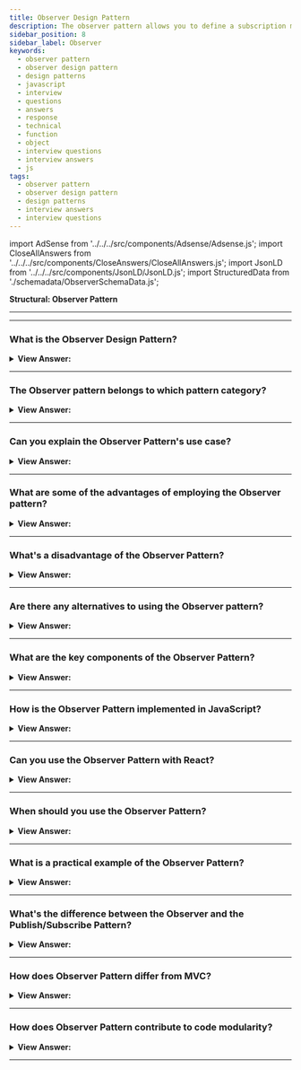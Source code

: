 ```yaml
---
title: Observer Design Pattern
description: The observer pattern allows you to define a subscription mechanism that will notify multiple objects about any events on the object we attempt to observe.
sidebar_position: 8
sidebar_label: Observer
keywords:
  - observer pattern
  - observer design pattern
  - design patterns
  - javascript
  - interview
  - questions
  - answers
  - response
  - technical
  - function
  - object
  - interview questions
  - interview answers
  - js
tags:
  - observer pattern
  - observer design pattern
  - design patterns
  - interview answers
  - interview questions
---
```


import AdSense from '../../../src/components/Adsense/Adsense.js';
import CloseAllAnswers from '../../../src/components/CloseAnswers/CloseAllAnswers.js';
import JsonLD from '../../../src/components/JsonLD/JsonLD.js';
import StructuredData from './schemadata/ObserverSchemaData.js';

<JsonLD data={StructuredData} />

<head>
  <title>Observer Pattern | JavaScript Interview Questions</title>
</head>

**Structural: Observer Pattern**

---

<AdSense />

---

<CloseAllAnswers />

### What is the Observer Design Pattern?

<details className='answer'>
  <summary>
    <strong>View Answer:</strong>
  </summary>
  <div>
  <div>
      <strong>Interview Response:</strong> The Observer pattern is a software design pattern where an object, known as the subject, maintains a list of its dependents, called observers, and notifies them automatically of any state changes, usually by calling one of their methods.
    </div>
    <br/>
    <div>
      <strong>Technical Response:</strong> The Observer is a behavioral JS design pattern that allows you to construct a subscription mechanism that alerts numerous objects (observers) about any events that occur to the object (subject) they're viewing. This pattern is also known as Pub/Sub, which stands for Publication/Subscription. It establishes a one-to-many relationship between items, encourages loose coupling, and aids in effective object-oriented design.<br/><br/>The observer pattern is at the heart of event-driven programming. We create event handler routines that are informed when a specific event occurs.<br/>
    </div>
    <div>
</div><br />
  <div><strong className="codeExample">Code Example:</strong><br /><br />

<img src="/img/javascript-observer.jpg
" /><br /><br />

**The objects participating in this pattern are:**

**Subject** -- example code: _Click_

- maintains a list of observers. Any number of Observer objects can observe a single Observer object.
- The subject implements an interface through which observer objects can subscribe and unsubscribe.
- When its state changes, it sends a notification to its observers.

**Observer** -- example code: _clickHandler_

- includes a function signature that gets called when the Subject changes (i.e., an event occurs)

<br/>

**In Modern JavaScript, you might implement the Observer pattern like this:**

```javascript
class Observable {
  constructor() {
        this.observers = [];
  }

  subscribe(f) {
    this.observers.push(f);
  }

  unsubscribe(f) {
    this.observers = this.observers.filter(subscriber => subscriber !== f);
  }

  notify(data) {
    this.observers.forEach(observer => observer(data));
  }
}

// Example usage:

const observable = new Observable();

// Observers
const observer1 = data => console.log(`Observer 1: ${data}`);
const observer2 = data => console.log(`Observer 2: ${data}`);
const observer3 = data => console.log(`Observer 3: ${data}`);

observable.subscribe(observer1);
observable.subscribe(observer2);
observable.subscribe(observer3);

observable.notify('notified!');

// Example output:
// Observer 1: notified!
// Observer 2: notified!
// Observer 3: notified!
```

In this example, the `Observable` class represents the subject. It has three primary methods: `subscribe`, `unsubscribe`, and `notify`. `subscribe` adds a new observer to the list, `unsubscribe` removes an observer, and `notify` goes through each observer and calls it with the provided data.

Then we define three observer functions, `observer1`, `observer2`, and `observer3`. Each of these is a function that logs a message to the console.

We create a new instance of `Observable`, subscribe the observers, and then call `notify`, which triggers each of the observers and logs the corresponding messages to the console.

</div>
 </div>

</details>

---

### The Observer pattern belongs to which pattern category?

<details>
  <summary>
    <strong>View Answer:</strong>
  </summary>
  <div>
    <div>
      <strong>Interview Response:</strong> The Observer pattern belongs to the behavioral pattern category, which focuses on the interactions and communication between objects in a system.
    </div>
  </div>
</details>

---

### Can you explain the Observer Pattern's use case?

<details>
  <summary>
    <strong>View Answer:</strong>
  </summary>
  <div>
  <div>
      <strong>Interview Response:</strong> The Observer pattern is useful when you have a one-to-many relationship between objects, and want to notify a group of objects automatically when the state of one object changes.
    </div><br/>
    <div>
      <strong>Technical Response:</strong> The Observer pattern is commonly used when there's a need to maintain consistency in state between related components or modules in a software system. A good example is when you have UI components that need to update based on changes in another component or server data.
    </div>
    <br />
    <div></div>

**Use Cases:**

- To improve code management: We break down large programs into a system of loosely connected objects.
- To increase flexibility by allowing a dynamic relationship between observers and subscribers, which would otherwise be impossible due to tight coupling.
- To increase communication between the application's many components.
- To establish a one-to-many dependency between weakly related items.

<br />
  <div><strong className="codeExample">Code Example:</strong><br /><br />

  <div></div>

Here's a practical example of using the Observer pattern in modern JavaScript to handle updates to a user's profile.

```javascript
// Defining the Observable class
class Observable {
    constructor() {
        this.observers = [];
    }

    subscribe(f) {
        this.observers.push(f);
    }

    unsubscribe(f) {
        this.observers = this.observers.filter(subscriber => subscriber !== f);
    }

    notify(data) {
        this.observers.forEach(observer => observer(data));
    }
}

// User Profile Observable
const userProfileObservable = new Observable();

// Observer 1: Display User Profile
const displayProfile = profile => console.log(`Display Profile: ${profile.name}, ${profile.email}`);

// Observer 2: Update User Menu
const updateUserMenu = profile => console.log(`Update User Menu: ${profile.name}`);

// Observer 3: Send Profile Update Confirmation
const sendConfirmation = profile => console.log(`Send Confirmation Email to: ${profile.email}`);

// Subscribe Observers to the User Profile Observable
userProfileObservable.subscribe(displayProfile);
userProfileObservable.subscribe(updateUserMenu);
userProfileObservable.subscribe(sendConfirmation);

// Simulating a profile update
const updatedProfile = {
    name: 'John Doe',
    email: 'johndoe@example.com'
};

// Notify all observers about the updated profile
userProfileObservable.notify(updatedProfile);

// Example output:
// Display Profile: John Doe, johndoe@example.com
// Update User Menu: John Doe
// Send Confirmation Email to: johndoe@example.com
```

In this example, when a user's profile is updated, several different actions need to take place across the system:

1. The displayed user profile must be updated (`displayProfile`).
2. The user menu must reflect the changes (`updateUserMenu`).
3. A confirmation email should be sent to the updated email (`sendConfirmation`).

---

:::note
By using the Observer pattern, each of these actions can be handled independently as observers that respond to the changes in the observable user profile. This makes the system more flexible and easier to extend (for example, by adding more observers) in the future.
:::

  </div>
  </div>
</details>

---

### What are some of the advantages of employing the Observer pattern?

<details>
  <summary>
    <strong>View Answer:</strong>
  </summary>
  <div>
  <div>
      <strong>Interview Response:</strong> Advantages of using the Observer pattern include decoupling of objects, flexibility, extensibility, and improved code organization and maintenance.
    </div>
    <br />
    <div>
      <strong>Technical Response:</strong> Benefits of the Observer Pattern
    </div>
    <br />
    <div></div>

- The Open/Closed Principle -- You can add new subscriber classes without modifying the publisher's code (and vice versa if a publisher interface exists).
- At runtime, you can create relationships between objects.

<br />
  </div>
</details>

---

### What's a disadvantage of the Observer Pattern?

<details>
  <summary>
    <strong>View Answer:</strong>
  </summary>
  <div>
  <div>
      <strong>Interview Response:</strong> It can lead to complexity and unintended side effects if not carefully managed, especially when observers trigger other changes.
    </div>
    <br />
    <div>
      <strong>Technical Response:</strong> Drawbacks of the Observer pattern can include increased complexity and coupling between objects, potential performance issues with a large number of observers, and difficulty in debugging and tracing event flows.
    </div>
    <br />
    <div></div>

- Sends notifications to subscribers in random order.

<br />
  </div>
</details>

---

### Are there any alternatives to using the Observer pattern?

<details>
  <summary>
    <strong>View Answer:</strong>
  </summary>
  <div>
    <div>
      <strong>Interview Response:</strong> Yes, alternatives to the Observer pattern include the Publish/Subscribe (Pub/Sub) pattern, the Event Emitter pattern, and using callbacks or promises to handle asynchronous events and updates between objects.
    </div>
  </div>
</details>

---

### What are the key components of the Observer Pattern?

<details>
  <summary><strong>View Answer:</strong></summary>
  <div>
  <div><strong>Interview Response:</strong> The Observer Pattern in JavaScript comprises the Subject (stores observers, notifies them), Observers (update when notified), ConcreteSubject (manages state, broadcasts updates), and ConcreteObserver (updates in response to state changes).
  </div><br />
  <div><strong className="codeExample">Code Example:</strong><br /><br />

  <div></div>

The Observer Pattern consists of three key components:

1. **Subject:** This maintains a list of observers, facilitates adding or removing observers, and is responsible for notifying observers of changes.

2. **Observer:** This defines an updating interface for objects that should be notified of changes in the subject.

3. **ConcreteSubject:** This broadcasts notifications to observers on state changes and stores the state of the ConcreteSubject.

4. **ConcreteObserver:** This stores a reference to the ConcreteSubject, implements an update interface for the Observer, and maintains the observer's state.

**Here's a code example demonstrating these components in JavaScript:**

```javascript
// Subject
class Subject {
  constructor() {
    this._observers = [];
  }

  subscribe(observer) {
    this._observers.push(observer);
  }

  unsubscribe(observer) {
    this._observers = this._observers.filter(obs => obs !== observer);
  }

  fire(change) {
    this._observers.forEach(observer => {
      observer.update(change);
    });
  }
}

// ConcreteSubject
class ConcreteSubject extends Subject {
  constructor() {
    super();
    this._state = {};
  }

  get state() {
    return this._state;
  }

  set state(state) {
    this._state = state;
    this.fire(this._state);
  }
}

// Observer
class Observer {
  constructor(state) {
    this.state = state;
    this.initialState = state;
  }

  update(change) {
    let newState = Object.assign({}, this.state, change);
    this.state = newState;
  }
}

// ConcreteObserver
class ConcreteObserver extends Observer {
  constructor(state) {
    super(state);
  }

  update(change) {
    super.update(change);
    console.log(`ConcreteObserver's new state is ${JSON.stringify(this.state)}`);
  }
}

// Usage
let sub = new ConcreteSubject();

let obs1 = new ConcreteObserver({name: 'Observer 1', state: 'active'});
let obs2 = new ConcreteObserver({name: 'Observer 2', state: 'inactive'});

sub.subscribe(obs1);
sub.subscribe(obs2);

sub.state = {name: 'Changed Name', state: 'active'};

// Output:
// ConcreteObserver's new state is {"name":"Changed Name","state":"active"}
// ConcreteObserver's new state is {"name":"Changed Name","state":"active"}
```

In the example above, the `Subject` class is an abstract representation for our concrete subjects. `ConcreteSubject` maintains the state and notifies the observers of any change.

The `Observer` class provides an update interface that concrete observers (like `ConcreteObserver`) will use to update their state when the subject's state changes. The `ConcreteObserver` receives these updates, applies them to its state, and logs the change to the console.

  </div>
  </div>
</details>

---

### How is the Observer Pattern implemented in JavaScript?

<details>
  <summary><strong>View Answer:</strong></summary>
  <div>
  <div><strong>Interview Response:</strong> It is implemented using objects which subscribe (or register) to another object (the subject), and then get notified when the subject’s state changes.
  </div>
  </div>
</details>

---

### Can you use the Observer Pattern with React?

<details>
  <summary><strong>View Answer:</strong></summary>
  <div>
  <div><strong>Interview Response:</strong> Yes, React's Component State and Props can be thought of as a form of the Observer Pattern, where state changes trigger UI updates.
  </div>
  </div>
</details>

---

### When should you use the Observer Pattern?

<details>
  <summary><strong>View Answer:</strong></summary>
  <div>
  <div><strong>Interview Response:</strong> It should be used when a change to one object requires changing others, and you don’t know how many objects need to be changed.
  </div>
  </div>
</details>

---

### What is a practical example of the Observer Pattern?

<details>
  <summary><strong>View Answer:</strong></summary>
  <div>
  <div><strong>Interview Response:</strong> A practical example is event handling in JavaScript, where elements can subscribe to events and get notified when they occur.
  </div>
  </div>
</details>

---

### What's the difference between the Observer and the Publish/Subscribe Pattern?

<details>
  <summary><strong>View Answer:</strong></summary>
  <div>
  <div><strong>Interview Response:</strong> In Publish/Subscribe (Pub/Sub), publishers don't need to know subscribers, unlike the Observer pattern. There's typically an event bus handling the notifications.
  </div>
  </div>
</details>

---

### How does Observer Pattern differ from MVC?

<details>
  <summary><strong>View Answer:</strong></summary>
  <div>
  <div><strong>Interview Response:</strong> In MVC, Model and View are separate but can communicate. The Observer pattern is one way this communication can be implemented.
  </div>
  </div>
</details>

---

### How does Observer Pattern contribute to code modularity?

<details>
  <summary><strong>View Answer:</strong></summary>
  <div>
  <div><strong>Interview Response:</strong> It allows decoupling of objects, making them independent while still allowing communication, improving code modularity.
  </div>
  </div>
</details>

---
